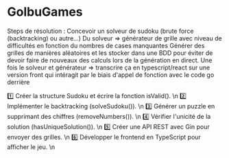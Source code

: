 # GolbuGames

Steps de résolution : 
Concevoir un solveur de sudoku (brute force (backtracking) ou autre...)
Du solveur => générateur de grille avec niveau de difficultés en fonction du nombres de cases manquantes 
Générer des grilles de manières aléatoires et les stocker dans une BDD pour éviter de devoir faire de nouveaux des calculs lors de la génération en direct. 
Une fois le solveur et générateur => transcrire ça en typescript/react sur une version front qui intéragit par le biais d'appel de fonction avec le code go derrière

1️⃣ Créer la structure Sudoku et écrire la fonction isValid(). \n
2️⃣ Implémenter le backtracking (solveSudoku()). \n
3️⃣ Générer un puzzle en supprimant des chiffres (removeNumbers()). \n
4️⃣ Vérifier l'unicité de la solution (hasUniqueSolution()). \n
5️⃣ Créer une API REST avec Gin pour envoyer des grilles. \n
6️⃣ Développer le frontend en TypeScript pour afficher le jeu. \n
